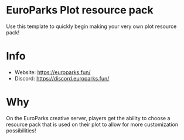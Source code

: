 # EuroParks Plot resource pack
Use this template to quickly begin making your very own plot resource pack!

# Info
* Website: https://europarks.fun/
* Discord: https://discord.europarks.fun/

# Why
On the EuroParks creative server, players get the ability to choose a resource pack that is used on their plot
to allow for more customization possibilities!